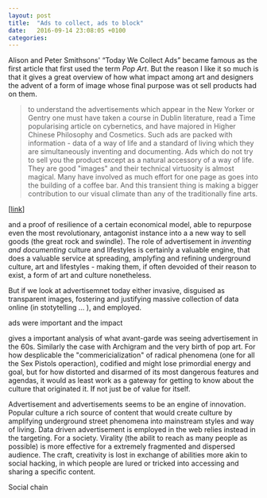 ```yaml
---
layout: post
title:  "Ads to collect, ads to block"
date:   2016-09-14 23:08:05 +0100
categories:
---
```


Alison and Peter Smithsons' “Today We Collect Ads” became famous as the first article that first used the term _Pop Art_. But the reason I like it so much is that it gives a great overview of how what impact among art and designers the advent of a form of image whose final purpose was ot sell products had on them.

> to understand the advertisements which appear in the New Yorker or Gentry one must have taken a course in Dublin literature, read a Time popularising article on cybernetics, and have majored in Higher Chinese Philosophy and Cosmetics. Such ads are packed with information - data of a way of life and a standard of living which they are simultaneously inventing and documenting. Ads which do not try to sell you the product except as a natural accessory of a way of life. They are good "images" and their technical virtuosity is almost magical. Many have involved as much effort for one page as goes into the building of a coffee bar. And this transient thing is making a bigger contribution to our visual climate than any of the traditionally fine arts.

[[link](http://www.warholstars.org/articles/But%2520Today%2520We%2520Collect%2520Ads.html)]



and a proof of resilience of a certain economical model, able to repurpose even the most revolutionary, antagonist instance into a a new way to sell goods (the great rock and swindle). The role of advertisement in _inventing and documenting_ culture and lifestyles is certainly a valuable engine, that does a valuable service at spreading, amplyfing and refining underground culture, art and lifestyles - making them, if often devoided of their reason to exist, a form of art and culture nonetheless.




But if we look at advertisemnet today either invasive, disguised as transparent images, fostering and justifying massive collection of data online (in stotytelling ... ), and employed.






<!-- Some first small notes about advertisement, put together on a London -> Liverpool train back from #LDF, on a brand new web blog site.  -->


ads were important
and the impact


gives a important analysis of what avant-garde was seeing advertisement in the 60s. Similarly the case with Archigram and the very birth of pop art. For how desplicable the "commericialization" of radical phenomena (one for all the Sex Pistols operaction), codified and might lose primordial energy and goal, but for how distorted and disarmed of its most dangerous features and agendas, it would as least work as a gateway for getting to know about the culture that originated it. If not just be of value for itself.

Advertisement and advertisements seems to be an engine of innovation. Popular culture a rich source of content that would create culture by amplifying underground street phenomena into mainstream styles and way of living. Data driven advertisement is employed in the web relies instead in the targeting. For a society. Virality (the abilit to reach as many people as possible) is more effective for a extremely fragmented and dispersed audience. The craft, creativity is lost in exchange of abilities more akin to social hacking, in which people are lured or tricked into accessing and sharing a specific content.


Social chain
